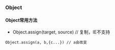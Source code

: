 ### Object

#### Object常用方法
* Object.assign(target, source) // 复制，IE不支持
```
Object.assign(a, b,{c...}) // a会改变
```